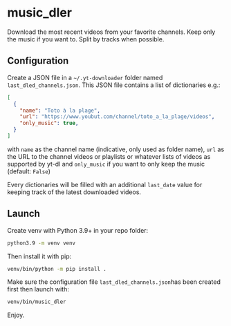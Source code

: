 # music_dler

Download the most recent videos from your favorite channels.
Keep only the music if you want to.
Split by tracks when possible.


## Configuration

Create a JSON file in a `~/.yt-downloader` folder named `last_dled_channels.json`.
This JSON file contains a list of dictionaries e.g.:
```json
[
  {
    "name": "Toto à la plage",
    "url": "https://www.youbut.com/channel/toto_a_la_plage/videos",
    "only_music": true,
  }
]
```

with `name` as the channel name (indicative, only used as folder name), `url` as the URL to the channel videos or playlists or whatever lists of videos as supported by yt-dl and `only_music` if you want to only keep the music (default: `False`)

Every dictionaries will be filled with an additional `last_date` value for keeping track of the latest downloaded videos.


## Launch

Create venv with Python 3.9+ in your repo folder:
```bash
python3.9 -m venv venv
```
Then install it with pip:
```bash
venv/bin/python -m pip install .
```
Make sure the configuration file `last_dled_channels.json`has been created first then launch with:
```bash
venv/bin/music_dler
```
Enjoy.

